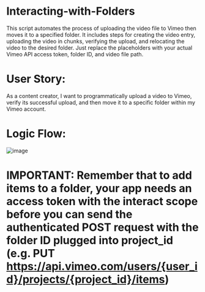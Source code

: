 # Interacting-with-Folders
This script automates the process of uploading the video file to Vimeo then moves it to a specified folder. It includes steps for creating the video entry, uploading the video in chunks, verifying the upload, and relocating the video to the desired folder. Just replace the placeholders with your actual Vimeo API access token, folder ID, and video file path.

# User Story:
As a content creator, I want to programmatically upload a video to Vimeo, verify its successful upload, and then move it to a specific folder within my Vimeo account.
# Logic Flow:
![image](https://github.com/josev2046/Interacting-with-Folders/assets/15835851/295601f6-716f-470c-93b0-d70b5eb06e15)

# IMPORTANT: Remember that to add items to a folder, your app needs an access token with the interact scope before you can send the authenticated POST request with the folder ID plugged into project_id (e.g. PUT https://api.vimeo.com/users/{user_id}/projects/{project_id}/items)
